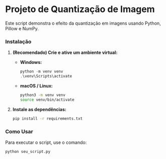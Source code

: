 # Projeto de Quantização de Imagem

Este script demonstra o efeito da quantização em imagens usando Python, Pillow e NumPy.

### Instalação

1.  **(Recomendado) Crie e ative um ambiente virtual:**
    * **Windows:**
        ```powershell
        python -m venv venv
        .\venv\Scripts\activate
        ```
    * **macOS / Linux:**
        ```bash
        python3 -m venv venv
        source venv/bin/activate
        ```

2.  **Instale as dependências:**
    ```bash
    pip install -r requirements.txt
    ```

### Como Usar

Para executar o script, use o comando:
```bash
python seu_script.py
